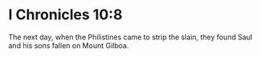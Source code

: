 # I Chronicles 10:8

The next day, when the Philistines came to strip the slain, they found Saul and his sons fallen on Mount Gilboa.
